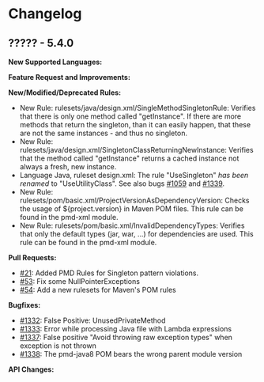 # Changelog

## ????? - 5.4.0

**New Supported Languages:**

**Feature Request and Improvements:**

**New/Modified/Deprecated Rules:**

*   New Rule: rulesets/java/design.xml/SingleMethodSingletonRule: Verifies that there is only one method called
    "getInstance". If there are more methods that return the singleton, than it can easily happen, that these
    are not the same instances - and thus no singleton.
*   New Rule: rulesets/java/design.xml/SingletonClassReturningNewInstance: Verifies that the method called
    "getInstance" returns a cached instance not always a fresh, new instance.
*   Language Java, ruleset design.xml: The rule "UseSingleton" *has been renamed* to "UseUtilityClass".
    See also bugs [#1059](https://sourceforge.net/p/pmd/bugs/1059) and [#1339](https://sourceforge.net/p/pmd/bugs/1339/).
*   New Rule: rulesets/pom/basic.xml/ProjectVersionAsDependencyVersion: Checks the usage of ${project.version} in
    Maven POM files. This rule can be found in the pmd-xml module.
*   New Rule: rulesets/pom/basic.xml/InvalidDependencyTypes: Verifies that only the default types (jar, war, ...)
    for dependencies are used. This rule can be found in the pmd-xml module.


**Pull Requests:**

*   [#21](https://github.com/adangel/pmd/pull/21): Added PMD Rules for Singleton pattern violations.
*   [#53](https://github.com/pmd/pmd/pull/53): Fix some NullPointerExceptions
*   [#54](https://github.com/pmd/pmd/pull/54): Add a new rulesets for Maven's POM rules

**Bugfixes:**

*   [#1332](https://sourceforge.net/p/pmd/bugs/1332/): False Positive: UnusedPrivateMethod
*   [#1333](https://sourceforge.net/p/pmd/bugs/1333/): Error while processing Java file with Lambda expressions
*   [#1337](https://sourceforge.net/p/pmd/bugs/1337/): False positive "Avoid throwing raw exception types" when exception is not thrown
*   [#1338](https://sourceforge.net/p/pmd/bugs/1338/): The pmd-java8 POM bears the wrong parent module version

**API Changes:**
